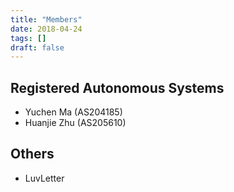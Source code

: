 ```yaml
---
title: "Members"
date: 2018-04-24
tags: []
draft: false
---
```


## Registered Autonomous Systems

 * Yuchen Ma (AS204185)
 * Huanjie Zhu (AS205610)

## Others

 * LuvLetter
